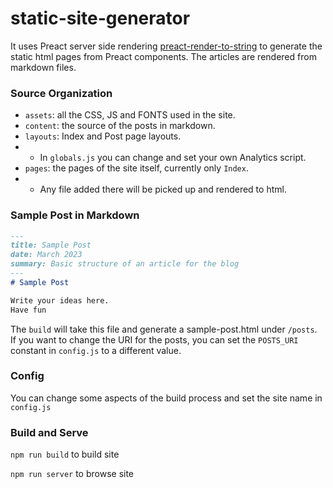 # static-site-generator
It uses Preact server side rendering 
[preact-render-to-string](https://github.com/preactjs/preact-render-to-string)
to generate the static html pages from Preact components.  The articles are rendered from markdown files.


### Source Organization
- `assets`: all the CSS, JS and FONTS used in the site. 
- `content`: the source of the posts in markdown.  
- `layouts`: Index and Post page layouts.  
- - In `globals.js` you can change and set your own Analytics script. 
- `pages`: the pages of the site itself, currently only `Index`.  
- - Any file added there will be picked up and rendered to html.  

### Sample Post in Markdown
```markdown
---
title: Sample Post
date: March 2023
summary: Basic structure of an article for the blog
---
# Sample Post

Write your ideas here.  
Have fun
```

The `build` will take this file and generate a sample-post.html under `/posts`.  
If you want to change the URI for the posts, you can set the `POSTS_URI` constant in `config.js` to a different value.

### Config
You can change some aspects of the build process and set the site name in `config.js`

### Build and Serve

`npm run build` to build site

`npm run server` to browse site
